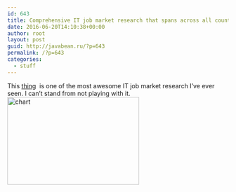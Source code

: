 ```yaml
---
id: 643
title: Comprehensive IT job market research that spans across all countries
date: 2016-06-20T14:10:38+00:00
author: root
layout: post
guid: http://javabean.ru/?p=643
permalink: /?p=643
categories:
  - stuff
---
```

This <a href="http://data.theglobeteam.com/world#contact" target="_blank">thing</a>  is one of the most awesome IT job market research I&#8217;ve ever seen. I can&#8217;t stand from not playing with it.<a href="http://javabean.ru/wp-content/uploads/2016/06/chart.png" rel="attachment wp-att-644"><img class="alignleft size-medium wp-image-644" src="http://javabean.ru/wp-content/uploads/2016/06/chart-300x200.png" alt="chart" width="300" height="200" srcset="http://localhost/wp-content/uploads/2016/06/chart-300x200.png 300w, http://localhost/wp-content/uploads/2016/06/chart-768x512.png 768w, http://localhost/wp-content/uploads/2016/06/chart-1024x683.png 1024w, http://localhost/wp-content/uploads/2016/06/chart-842x561.png 842w, http://localhost/wp-content/uploads/2016/06/chart.png 1200w" sizes="(max-width: 300px) 100vw, 300px" /></a>
